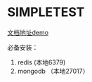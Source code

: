 # SIMPLETEST

[文档地址demo](http://testars.oss-cn-beijing.aliyuncs.com)

必备安装： 
1. redis    (本地6379)
2. mongodb （本地27017）